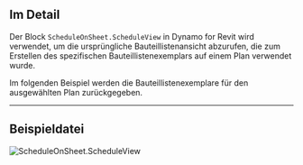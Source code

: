 ## Im Detail
Der Block `ScheduleOnSheet.ScheduleView` in Dynamo for Revit wird verwendet, um die ursprüngliche Bauteillistenansicht abzurufen, die zum Erstellen des spezifischen Bauteillistenexemplars auf einem Plan verwendet wurde.

Im folgenden Beispiel werden die Bauteillistenexemplare für den ausgewählten Plan zurückgegeben.

___
## Beispieldatei

![ScheduleOnSheet.ScheduleView](./Revit.Elements.ScheduleOnSheet.ScheduleView_img.jpg)
